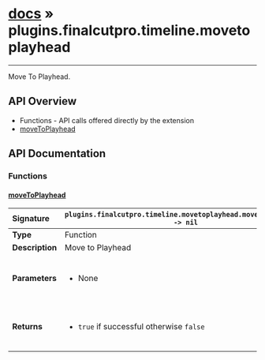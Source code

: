 # [docs](index.md) » plugins.finalcutpro.timeline.movetoplayhead
---

Move To Playhead.

## API Overview
* Functions - API calls offered directly by the extension
 * [moveToPlayhead](#movetoplayhead)

## API Documentation

### Functions

#### [moveToPlayhead](#movetoplayhead)
| <span style="float: left;">**Signature**</span> | <span style="float: left;">`plugins.finalcutpro.timeline.movetoplayhead.moveToPlayhead() -> nil` </span>                                                          |
| -----------------------------------------------------|---------------------------------------------------------------------------------------------------------|
| **Type**                                             | Function                                                                                         |
| **Description**                                      | Move to Playhead                                                                                         |
| **Parameters**                                       | <ul><br /><li>None</li><br /></ul>                                        |
| **Returns**                                          | <ul><br /><li><code>true</code> if successful otherwise <code>false</code></li><br /></ul>                                           |

